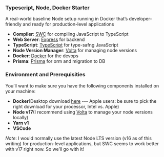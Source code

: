 ### Typescript, Node, Docker Starter

A real-world baseline Node setup running in Docker that’s developer-friendly and ready for production-level applications

- **Compiler**: [SWC](https://swc.rs/) for compiling JavaScript to TypeScript
- **Web Server**: [Express](https://expressjs.com/) for backend
- **TypeScript**: [TypeScript](https://www.typescriptlang.org/) for type-safng JavaScript
- **Node Version Manager**: [Volta](https://volta.sh/) for managing node versions
- **Docker**: [Docker](https://www.docker.com/) for the devops
- **Prisma**: [Prisma](https://www.prisma.io/) for orm and migration to DB

### Environment and Prerequisities

You’ll want to make sure you have the following components installed on your machine:

- **Docker**(Desktop download [here](https://www.docker.com/products/docker-desktop/) --- Apple users: be sure to pick the right download for your processor, Intel vs. Apple)
- **Node v17**(I recommend using [Volta](https://volta.sh/) to manage your node versions locally)
- **Yarn v1**
- **VSCode**

_Note_: I would normally use the latest Node LTS version (v16 as of this writing) for production-level applications, but SWC seems to work better with v17 right now. So we’ll go with it!
